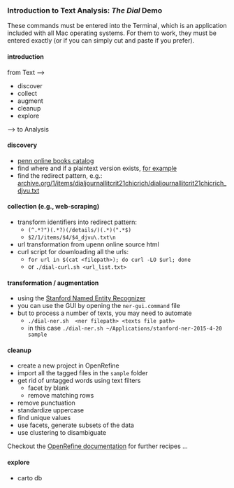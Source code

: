 

### Introduction to Text Analysis: *The Dial* Demo
These commands must be entered into the Terminal, which is an application included with all Mac operating systems. For them to work, they must be entered exactly (or if you can simply cut and paste if you prefer).

#### introduction
from Text -->

- discover
- collect
- augment
- cleanup
- explore

\--> to Analysis

#### discovery
- [penn online books catalog](http://onlinebooks.library.upenn.edu/webbin/serial?id=thedial)
- find where and if a plaintext version exists, [for example](https://ia802708.us.archive.org/5/items/dialjournallitcrit21chicrich/dialjournallitcrit21chicrich_djvu.txt)
- find the redirect pattern, e.g.: [archive.org/1/items/dialjournallitcrit21chicrich/dialjournallitcrit21chicrich_djvu.txt](http://archive.org/1/items/dialjournallitcrit21chicrich/dialjournallitcrit21chicrich_djvu.txt)

#### collection (e.g., web-scraping)
- transform identifiers into redirect pattern:
    - `(^.*?")(.*?)(/details/)(.*)(".*$)`
    - `$2/1/items/$4/$4_djvu\.txt\n`
- url transformation from upenn online source html
- curl script for downloading all the urls:
    - `for url in $(cat <filepath>); do curl -LO $url; done`
    - or `./dial-curl.sh <url_list.txt>`

#### transformation / augmentation
- using the [Stanford Named Entity Recognizer](http://nlp.stanford.edu/software/CRF-NER.shtml)
- you can use the GUI by opening the `ner-gui.command` file
- but to process a number of texts, you may need to automate
    - `./dial-ner.sh  <ner filepath> <texts file path>`
    - in this case `./dial-ner.sh ~/Applications/stanford-ner-2015-4-20 sample`

#### cleanup
- create a new project in OpenRefine
- import all the tagged files in the `sample` folder
- get rid of untagged words using text filters
    - facet by blank
    - remove matching rows
- remove punctuation
- standardize uppercase
- find unique values
- use facets, generate subsets of the data
- use clustering to disambiguate

Checkout the [OpenRefine documentation](https://github.com/OpenRefine/OpenRefine/wiki/Recipes) for further recipes ...

#### explore
- carto db


